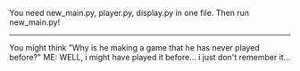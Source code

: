 You need new_main.py, player.py, display.py in one file.
Then run new_main.py!
- - - - - - - - - - - - - - - - 
You might think "Why is he making a game that he has never played before?"
ME: WELL, i might have played it before... i just don't remember it...
